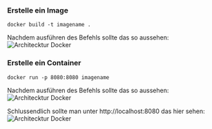 ### **Erstelle ein Image**
```
docker build -t imagename .
```

Nachdem ausführen des Befehls sollte das so aussehen:
![Architecktur Docker](Screenshots/Image.png)

### **Erstelle ein Container**
```
docker run -p 8080:8080 imagename
```

Nachdem ausführen des Befehls sollte das so aussehen:
![Architecktur Docker](Screenshots/Container.png)

Schlussendlich sollte man unter http://localhost:8080 das hier sehen:
![Architecktur Docker](Screenshots/Endee.png)